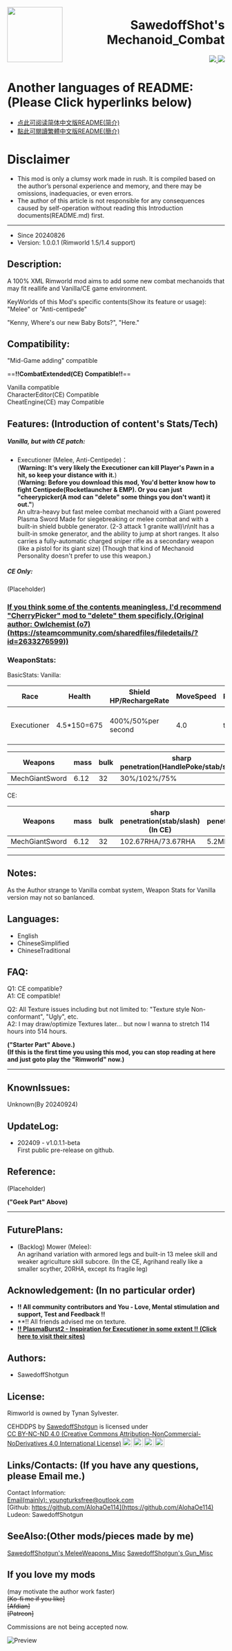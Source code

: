 <p>
  <img src="About/SS_Icon.png" height="128" align="left">
  <h1 align="right">SawedoffShot's Mechanoid_Combat</h1>
</p>

<p align="right">
  <a href="https://github.com/AlohaOe114/SawedoffShotgun-s-MeleeWeapons_Misc">
    <img src="https://img.shields.io/badge/-Github%20Latest%20release-gray?style=for-the-badge&logo=github">
  </a>
  <a href="mailto:youngturksfree@outlook.com">
    <img src="https://img.shields.io/badge/-Email%20us-blue?style=for-the-badge&logo=mail">
  </a>
</p>


# Another languages of README:(Please Click hyperlinks below)
 - [点此可阅读简体中文版README(简介)](README_zh-Hans.md)    
 - [點此可閱讀繁體中文版README(簡介)](README_zh-Hant.md)    

# Disclaimer
 - This mod is only a clumsy work made in rush. It is compiled based on the author’s personal experience and memory, and there may be omissions, inadequacies, or even errors.    
 - The author of this article is not responsible for any consequences caused by self-operation without reading this Introduction documents(README.md) first.    

------------------------------------------

 - Since 20240826
 - Version: 1.0.0.1 (Rimworld 1.5/1.4 support)

## Description:

 A 100% XML Rimworld mod aims to add some new combat mechanoids that may fit reallife and Vanilla/CE game environment.    
 
KeyWorlds of this Mod's specific contents(Show its feature or usage):    
 "Melee" or "Anti-centipede"    

 "Kenny, Where's our new Baby Bots?", "Here."    

## Compatibility:    
 "Mid-Game adding" compatible    

 ==**!!CombatExtended(CE) Compatible!!**==    

 Vanilla compatible    
 CharacterEditor(CE) Compatible    
 CheatEngine(CE) may Compatible    

## Features: (Introduction of content's Stats/Tech)

 ##### Vanilla, but with CE patch:
 - Executioner (Melee, Anti-Centipede)：    
 (**Warning: It's very likely the Executioner can kill Player's Pawn in a hit, so keep your distance with it.**)    
 (**Warning: Before you download this mod, You'd better know how to fight Centipede(Rocketlauncher & EMP). Or you can just "cheerypicker(A mod can "delete" some things you don't want) it out."**)    
 An ultra-heavy but fast melee combat mechanoid with a Giant powered Plasma Sword Made for siegebreaking or melee combat and with a built-in shield bubble generator.  (2-3 attack 1 granite wall)\n\nIt has a built-in smoke generator, and the ability to jump at short ranges. It also carries a fully-automatic charged sniper rifle as a secondary weapon (like a pistol for its giant size) (Though that kind of Mechanoid Personality doesn't prefer to use this weapon.)

 ##### CE Only:
 (Placeholder)

### [If you think some of the contents meaningless, I'd recommend "CherryPicker" mod to "delete" them specificly.(Original author: Owlchemist (o7) (https://steamcommunity.com/sharedfiles/filedetails/?id=2633276599))](https://steamcommunity.com/sharedfiles/filedetails/?id=3230046902)

### WeaponStats:

 BasicStats:
  Vanilla:

| Race        | Health       | Shield HP/RechargeRate | MoveSpeed | PsychicImmune | Abilities                                         | Armor_Sharp   | Armor_Blunt    | BandwidthCost | ResearchPrerequisite  | Cost                                                  |
| ----------- | ------------ | ---------------------- | --------- | ------------- |---------------------------------------------------| ------------- | -------------- | ------------- | --------------------- | ----------------------------------------------------- |
| Executioner | 4.5\*150=675 | 400%/50%per second     | 4.0       | true          | ShortJump, InstantSmokepop, chargebulletBurstShot | 120%/18+27RHA | 40%/9+65.25MPa | 5             | High mechtech(Tier 3) | 350*Steel, 350*Plasteel, 10*ComponentIndustrial, 2*SignalChip, 1*High subcore |

| Weapons        | mass | bulk | sharp penetration(HandlePoke/stab/slash) | blunt penetration(HandlePoke/stab/slash) | cooldown(HandlePoke/Stab/Slash) | Damage(HandlePoke/Stab/Slash)                   | MarketValue | DPS (DamagePerSecond) |
| -------------- | ---- | ---- | ---------------------------------------- | ---------------------------------------- | ------------------------------- | ----------------------------------------------- | ----------- | --------------------- |
| MechGiantSword | 6.12 | 32   | 30%/102%/75%                             | -                                        | 2/1.65/1.45                     | 16(+5Demolish)/72(+16Demolish)/160(+20Demolish) | 8330        | 97.75                 |
 
  CE:

| Weapons        | mass | bulk | sharp penetration(stab/slash) (In CE) | blunt penetration(HandlePoke/stab/slash) (In CE) | cooldown(HandlePoke/Stab/Slash) | Damage(HandlePoke/Stab/Slash)                   | MarketValue | DPS (DamagePerSecond) |
| -------------- | ---- | ---- | ------------------------------------- | ------------------------------------------------ | ------------------------------- | ----------------------------------------------- | ----------- | --------------------- |
| MechGiantSword | 6.12 | 32   | 102.67RHA/73.67RHA                    | 5.2MPa/7.33MPa/44.1MPa                           | 1.5/1.38/1.22                   | 16(+5Demolish)/72(+16Demolish)/160(+20Demolish) | 8330        | 80.58                 |

------------------------------------------

## Notes:
 As the Author strange to Vanilla combat system, Weapon Stats for Vanilla version may not so banlanced.

## Languages:
 - English    
 - ChineseSimplified    
 - ChineseTraditional    

## FAQ: 
 Q1: CE compatible?    
 A1: CE compatible!    

 Q2: All Texture issues including but not limited to: "Texture style Non-conformant", "Ugly", etc.    
 A2: I may draw/optimize Textures later... but now I wanna to stretch 114 hours into 514 hours.    

**("Starter Part" Above.)    
(If this is the first time you using this mod, you can stop reading at here and just goto play the "Rimworld" now.)**    

------------------------------------------

## KnownIssues:
 Unknown(By 20240924)

## UpdateLog:
 - 202409 - v1.0.1.1-beta    
   First public pre-release on github.    

## Reference:
 (Placeholder)

**("Geek Part" Above)**

------------------------------------------

## FuturePlans:
 - (Backlog) Mower (Melee):    
  An agrihand variation with armored legs and built-in 13 melee skill and weaker agriculture skill subcore. (In the CE, Agrihand really like a smaller scyther, 20RHA, except its fragile leg)    

## Acknowledgement: (In no particular order)    
 - **!! All community contributors and You - Love, Mental stimulation and support, Test and Feedback !!**    
 - **!! All friends advised me on texture.    
 - **[!! PlasmaBurst2 - Inspiration for Executioner in some extent !! (Click here to visit their sites)](https://www.plazmaburst2.com)**    

## Authors:
 - SawedoffShotgun

## License:
  Rimworld is owned by Tynan Sylvester.    
  <p xmlns:cc="http://creativecommons.org/ns#" xmlns:dct="http://purl.org/dc/terms/"><span property="dct:title">CEHDDPS</span> by <a rel="cc:attributionURL dct:creator" property="cc:attributionName" href="http://mailto:youngturksfree@outlook.com">SawedoffShotgun</a> is licensed under <a href="https://creativecommons.org/licenses/by-nc-nd/4.0/?ref=chooser-v1" target="_blank" rel="license noopener noreferrer" style="display:inline-block;">CC BY-NC-ND 4.0 (Creative Commons Attribution-NonCommercial-NoDerivatives 4.0 International License)<img style="height:22px!important;margin-left:3px;vertical-align:text-bottom;" src="https://mirrors.creativecommons.org/presskit/icons/cc.svg?ref=chooser-v1" alt=""><img style="height:22px!important;margin-left:3px;vertical-align:text-bottom;" src="https://mirrors.creativecommons.org/presskit/icons/by.svg?ref=chooser-v1" alt=""><img style="height:22px!important;margin-left:3px;vertical-align:text-bottom;" src="https://mirrors.creativecommons.org/presskit/icons/nc.svg?ref=chooser-v1" alt=""><img style="height:22px!important;margin-left:3px;vertical-align:text-bottom;" src="https://mirrors.creativecommons.org/presskit/icons/nd.svg?ref=chooser-v1" alt=""></a></p>    

## Links/Contacts: (If you have any questions, please Email me.)
 Contact Information:    
  [Email(mainly): youngturksfree@outlook.com](mailto:youngturksfree@outlook.com)    
  [Github: https://github.com/AlohaOe114](https://github.com/AlohaOe114)    
 Ludeon: SawedoffShotgun

## SeeAlso:(Other mods/pieces made by me)
 [SawedoffShotgun's MeleeWeapons_Misc]()
 [SawedoffShotgun's Gun_Misc]()

## If you love my mods    
(may motivate the author work faster)    
~~[Ko-fi me if you like]~~     
~~[Afdian]~~     
~~[Patreon]~~     
     
Commissions are not being accepted now.     

![Preview](/About/Preview.png)